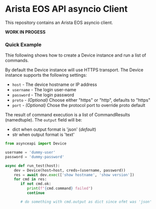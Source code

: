 # Arista EOS API asyncio Client

This repository contains an Arista EOS asyncio client.

**WORK IN PROGESS**

### Quick Example

Thie following shows how to create a Device instance and run a list of
commands.

By default the Device instance will use HTTPS transport.  The Device instance
supports the following settings:

   * `host` - The device hostname or IP address
   * `username` - The login user-name
   * `password` - The login password
   * `proto` - *(Optional)* Choose either "https" or "http", defaults to "https"
   * `port` - *(Optional)* Chose the protocol port to override proto default

The result of command execution is a list of CommandResults (namedtuple).
The `output` field will be:
   * dict when output format is 'json' (*default*)
   * str when output format is 'text'

```python
from asynceapi import Device

username = 'dummy-user'
password = 'dummy-password'

async def run_test(host):
    dev = Device(host=host, creds=(username, password))
    res = await dev.exec(['show hostname', 'show version'])
    for cmd in res:
       if not cmd.ok:
          print(f"{cmd.command} failed")
          continue

       # do something with cmd.output as dict since ofmt was 'json'
```
